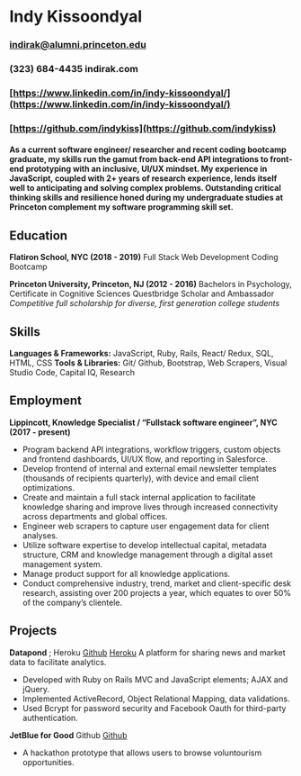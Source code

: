 # Indy Kissoondyal 
### indirak@alumni.princeton.edu​     
### (323) 684-4435 ​indirak.com 
### [https://www.linkedin.com/in/indy-kissoondyal/​](https://www.linkedin.com/in/indy-kissoondyal/​)
### [https://github.com/indykiss](https://github.com/indykiss)
#### As a current software engineer/ researcher and recent coding bootcamp graduate, my skills run the gamut from back-end API integrations to front-end prototyping with an inclusive, UI/UX mindset. My experience in JavaScript, coupled with 2+ years of research experience, lends itself well to anticipating and solving complex problems. Outstanding critical thinking skills and resilience honed during my undergraduate studies at Princeton complement my software programming skill set.

## Education 

**Flatiron School, NYC (2018 - 2019)**
Full Stack Web Development Coding Bootcamp

**Princeton University, Princeton, NJ (2012 - 2016)**
Bachelors in Psychology, Certificate in Cognitive Sciences Questbridge Scholar and Ambassador
*Competitive full scholarship for diverse, first generation college students*

## Skills 

**Languages & Frameworks:** JavaScript, Ruby, Rails, React/ Redux, SQL, HTML, CSS
**Tools & Libraries:** Git/ Github, Bootstrap, Web Scrapers, Visual Studio Code, Capital IQ, Research

## Employment

**Lippincott, Knowledge Specialist / “Fullstack software engineer”, NYC (2017 - present)**
* Program backend API integrations, workflow triggers, custom objects and frontend dashboards, UI/UX flow, and reporting in Salesforce.
* Develop frontend of internal and external email newsletter templates (thousands of recipients quarterly), with device and email client optimizations.
* Create and maintain a full stack internal application to facilitate knowledge sharing and improve lives through increased connectivity across departments and global offices.
* Engineer web scrapers to capture user engagement data for client analyses.
* Utilize software expertise to develop intellectual capital, metadata structure, CRM and knowledge management through a digital asset management system.
* Manage product support for all knowledge applications.
* Conduct comprehensive industry, trend, market and client-specific desk research, assisting over 200 projects a year, which equates to over 50% of the company’s clientele.

## Projects

**Datapond** ; Heroku
[Github](https://github.com/indykiss/datapond)
[Heroku](https://datapond.herokuapp.com/)
A platform for sharing news and market data to facilitate analytics.
* Developed with Ruby on Rails MVC and JavaScript elements; AJAX and jQuery.
* Implemented ActiveRecord, Object Relational Mapping, data validations.
* Used Bcrypt for password security and Facebook Oauth for third-party authentication.

**JetBlue for Good** Github
[Github](https://github.com/aellonk/hackittogether)
* A hackathon prototype that allows users to browse voluntourism opportunities.
 